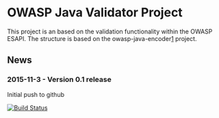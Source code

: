 OWASP Java Validator Project
============================

This project is an based on the validation functionality within the OWASP ESAPI. 
The structure is based on the owasp-java-encoder[1] project.


News
----
### 2015-11-3 - Version 0.1 release
Initial push to github

[1]: https://github.com/OWASP/owasp-java-encoder

[![Build Status](https://travis-ci.org/vdbaan/owasp-java-validator.svg?branch=master)](https://travis-ci.org/vdbaan/owasp-java-validator)
